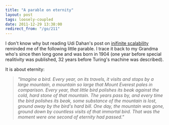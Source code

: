 ```yaml
---
title: "A parable on eternity"
layout: post
tags: loosely-coupled
date: 2011-12-29 13:38:00
redirect_from: "/go/211"
---
```


I don't know why but reading Udi Dahan's post on [inifinite scalability][1]
reminded me of the following little parable. I trace it back to my Grandma who's since then long gone and was born in 1904 (one year before special realitivity was published, 32 years before Turing's machine was described).

It is about eternity:

> _"Imagine a bird. Every year, on its travels, it visits and stops by a large mountain, a mountain so large that Mount Everest pales in comparison. Every year, that little bird polishes its beak against the cold, hard stone of that mountain. The years pass by, and every time the bird polishes its beak, some substance of the mountain is lost, ground away by the bird's hard bill._
> _One day, the mountain was gone, ground down by countless visits of that immortal bird. That was the moment were one second of eternity had passed."_

  [1]: http://www.udidahan.com/2011/12/29/the-myth-of-infinite-scalability